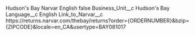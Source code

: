 <?xml version="1.0" encoding="UTF-8"?>
<CustomMetadata xmlns="http://soap.sforce.com/2006/04/metadata" xmlns:xsi="http://www.w3.org/2001/XMLSchema-instance" xmlns:xsd="http://www.w3.org/2001/XMLSchema">
    <label>Hudson&apos;s Bay Narvar English</label>
    <protected>false</protected>
    <values>
        <field>Business_Unit__c</field>
        <value xsi:type="xsd:string">Hudson&apos;s Bay</value>
    </values>
    <values>
        <field>Language__c</field>
        <value xsi:type="xsd:string">English</value>
    </values>
    <values>
        <field>Link_to_Narvar__c</field>
        <value xsi:type="xsd:string">https://returns.narvar.com/thebay/returns?order={ORDERNUMBER}&amp;bzip={ZIPCODE}&amp;locale=en_CA&amp;usertype=BAY081017</value>
    </values>
</CustomMetadata>
